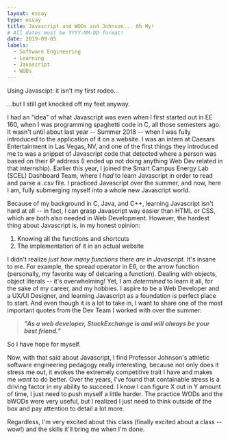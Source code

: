 ```yaml
---
layout: essay
type: essay
title: Javascript and WODs and Johnson... Oh My!
# All dates must be YYYY-MM-DD format!
date: 2019-09-05
labels:
  - Software Engineering
  - Learning
  - Javascript
  - WODs
---
```


Using Javascipt: it isn't my first rodeo... 

...but I still get knocked off my feet anyway. 

I had an "idea" of what Javascript was even when I first started out in EE 160, when I was programming spaghetti code in C, 
all those semesters ago. It wasn't until about last year -- Summer 2018 -- when I was fully introduced to the application 
of it on a website. I was an intern at Caesars Entertainment in Las Vegas, NV, and one of the first things they introduced 
me to was a snippet of Javascript code that detected where a person was based on their IP address (I ended up not doing 
anything Web Dev related in that internship). Earlier this year, I joined the Smart Campus Energy Lab (SCEL) Dashboard Team,
where I <i>had</i> to learn Javascript in order to read and parse a .csv file. I practiced Javascript over the summer, and 
now, here I am, fully submerging myself into a whole new Javascript world. 

Because of my background in C, Java, and C++, learning Javascript isn't hard at all -- in fact, I can grasp Javascript way 
easier than HTML or CSS, which are both also needed in Web Development. However, the hardest thing about Javascript is, in 
my honest opinion: 

  <ol>
  <li> Knowing all the functions and shortcuts </li>
    <li> The implementation of it in an actual website</li>
  </ol> 
 
I didn't realize <i>just how many functions there are in Javascript.</i> It's insane to me. For example, the spread operator
in E6, or the arrow function (personally, my favorite way of delcaring a function). Dealing with objects, object literals --
it's overwhelming! Yet, I am <i>determined</i> to learn it all, for the sake of my career, and my hobbies. I aspire to be a 
Web Developer and a UX/UI Designer, and learning Javascript as a foundation is perfect place to start. And even though it is
a lot to take in, I want to share one of the most important quotes from the Dev Team I worked with over the summer: 

  <blockquote>
    <b><i>"As a web developer, StackExchange is and will always be your best friend."</i></b>
  </blockquote>
  
So I have hope for myself. 
 
Now, with that said about Javascript, I find Professor Johnson's athletic software engineering pedagogy really interesting, 
because not only does it stress me out, it evokes the extremely competitive trait I have and makes me <i>want</i> to do better.
Over the years, I've found that containable stress is a driving factor in my ability to succeed. I know I can figure X out in
Y amount of time, I just need to push myself a little harder. The practice WODs and the bWODs were very useful, but I realized 
I just need to think outside of the box and pay attention to detail a lot more. 

Regardless, I'm very excited about this class (finally excited about a class --wow!) and the skills it'll bring me when I'm done.
 
 
